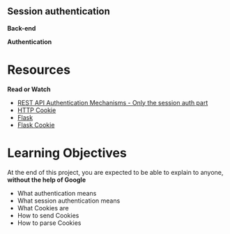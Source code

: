 ## Session authentication

**Back-end**

**Authentication**

# Resources

**Read or Watch**
- [REST API Authentication Mechanisms - Only the session auth part](https://www.youtube.com/watch?v=501dpx2IjGY)
- [HTTP Cookie](https://developer.mozilla.org/en-US/docs/Web/HTTP/Headers/Cookie)
- [Flask](https://palletsprojects.com/p/flask/)
- [Flask Cookie](https://flask.palletsprojects.com/en/1.1.x/quickstart/#cookies)

# Learning Objectives
At the end of this project, you are expected to be able to explain to anyone, **without the help of Google**
- What authentication means
- What session authentication means
- What Cookies are
- How to send Cookies
- How to parse Cookies